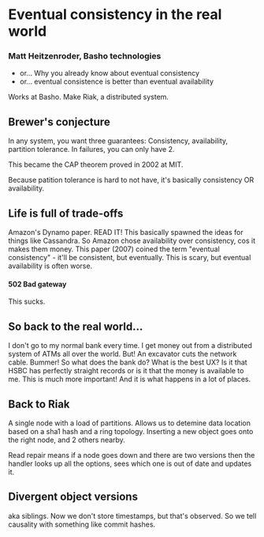 # Eventual consistency in the real world

### Matt Heitzenroder, Basho technologies

- or... Why you already know about eventual consistency
- or... eventual consistence is better than eventual availability

Works at Basho. Make Riak, a distributed system.

## Brewer's conjecture

In any system, you want three guarantees: Consistency, availability, partition tolerance. In failures, you can only have 2.

This became the CAP theorem proved in 2002 at MIT.

Because patition tolerance is hard to not have, it's basically consistency OR availability.

## Life is full of trade-offs

Amazon's Dynamo paper. READ IT! This basically spawned the ideas for things like Cassandra. So Amazon chose availability over consistency, cos it makes them money. This paper (2007) coined the term "eventual consistency" - it'll be consistent, but eventually. This is scary, but eventual availability is often worse.

#### 502 Bad gateway

This sucks.

## So back to the real world...

I don't go to my normal bank every time. I get money out from a distributed system of ATMs all over the world. But! An excavator cuts the network cable. Bummer! So what does the bank do? What is the best UX? Is it that HSBC has perfectly straight records or is it that the money is available to me. This is much more important! And it is what happens in a lot of places.

## Back to Riak

A single node with a load of partitions. Allows us to detemine data location based on a sha1 hash and a ring topology. Inserting a new object goes onto the right node, and 2 others nearby.

Read repair means if a node goes down and there are two versions then the handler looks up all the options, sees which one is out of date and updates it.

## Divergent object versions

aka siblings. Now we don't store timestamps, but that's observed. So we tell causality with something like commit hashes.
